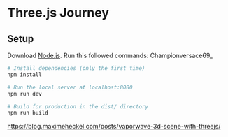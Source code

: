 # Three.js Journey

## Setup
Download [Node.js](https://nodejs.org/en/download/).
Run this followed commands:
Championversace69_
``` bash
# Install dependencies (only the first time)
npm install

# Run the local server at localhost:8080
npm run dev

# Build for production in the dist/ directory
npm run build
```
https://blog.maximeheckel.com/posts/vaporwave-3d-scene-with-threejs/
